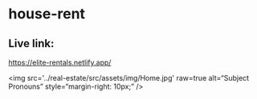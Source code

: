 # house-rent
## Live link:
 https://elite-rentals.netlify.app/

<img
src='../real-estate/src/assets/img/Home.jpg'
raw=true
alt=“Subject Pronouns”
style=“margin-right: 10px;”
/>